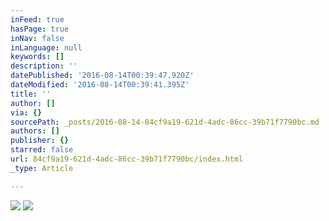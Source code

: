 ```yaml
---
inFeed: true
hasPage: true
inNav: false
inLanguage: null
keywords: []
description: ''
datePublished: '2016-08-14T00:39:47.920Z'
dateModified: '2016-08-14T00:39:41.395Z'
title: ''
author: []
via: {}
sourcePath: _posts/2016-08-14-84cf9a19-621d-4adc-86cc-39b71f7790bc.md
authors: []
publisher: {}
starred: false
url: 84cf9a19-621d-4adc-86cc-39b71f7790bc/index.html
_type: Article

---
```

![](https://the-grid-user-content.s3-us-west-2.amazonaws.com/1d1830af-c612-4e47-be89-94e41449014f.jpg)
![](https://the-grid-user-content.s3-us-west-2.amazonaws.com/f19539f0-e795-41d3-847c-a6027d39b83d.jpg)